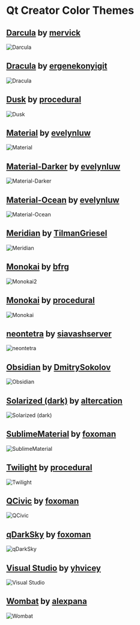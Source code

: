 # Qt Creator Color Themes

## [Darcula] by [mervick]

![Darcula][DARCULA_SCREENSHOT]

## [Dracula] by [ergenekonyigit]
![Dracula][DRACULA_SCREENSHOT]

## [Dusk] by [procedural]

![Dusk][DUSK_SCREENSHOT]

## [Material] by [evelynluw]

![Material][MATERIAL_SCREENSHOT]

## [Material-Darker] by [evelynluw]

![Material-Darker][MATERIAL_DARKER_SCREENSHOT]

## [Material-Ocean] by [evelynluw]

![Material-Ocean][MATERIAL_OCEAN_SCREENSHOT]

## [Meridian] by [TilmanGriesel]

![Meridian][MERIDIAN_SCREENSHOT]

## [Monokai] by [bfrg]

![Monokai2][MONOKAI2_SCREENSHOT]

## [Monokai] by [procedural]

![Monokai][MONOKAI_SCREENSHOT]

## [neontetra] by [siavashserver]

![neontetra][NEONTETRA_SCREENSHOT]

## [Obsidian] by [DmitrySokolov]

![Obsidian][OBSIDIAN_SCREENSHOT]

## [Solarized (dark)] by [altercation]

![Solarized (dark)][SOLARIZED_DARK_SCREENSHOT]

## [SublimeMaterial] by [foxoman]

![SublimeMaterial][SUBLIMEMATERIAL_SCREENSHOT]

## [Twilight] by [procedural]

![Twilight][TWILIGHT_SCREENSHOT]

## [QCivic] by [foxoman]

![QCivic][QCIVIC_SCREENSHOT]

## [qDarkSky] by [foxoman]

![qDarkSky][QDARKSKY_SCREENSHOT]

## [Visual Studio] by [yhvicey]

![Visual Studio][VISUAL_STUDIO_SCREENSHOT]

## [Wombat] by [alexpana]

![Wombat][WOMBAT_SCREENSHOT]

<!--- Source URLs -->
[Darcula]: https://github.com/mervick/Qt-Creator-Darcula
[Dracula]: https://github.com/dracula/qtcreator 
[Dusk]: https://github.com/procedural/qtcreator_themes
[Material]: https://github.com/evelynluw/qt-creator-material-themes
[Material-Darker]: https://github.com/evelynluw/qt-creator-material-themes
[Material-Ocean]: https://github.com/evelynluw/qt-creator-material-themes
[Meridian]: https://github.com/TilmanGriesel/qt-creator-meridian
[Monokai]: https://github.com/procedural/qtcreator_themes
[Monokai2]: https://github.com/bfrg/qtcreator-monokai
[neontetra]: https://github.com/siavashserver/neontetra-theme
[Obsidian]: https://github.com/DmitrySokolov/qtcreator-obsidian-theme
[Solarized (dark)]: https://github.com/altercation/solarized/tree/master/qtcreator
[SublimeMaterial]: https://github.com/foxoman/sublimematerial
[Twilight]: https://github.com/procedural/qtcreator_themes
[QCivic]: https://github.com/foxoman/qcivic
[qDarkSky]: https://github.com/foxoman/qDarkSky
[Visual Studio]: https://github.com/yhvicey/Visual-Studio-2015-Dark-Theme-for-Qt-Creator
[Wombat]: https://github.com/alexpana/qt-creator-wombat-theme

<!--- Author URLs -->
[alexpana]: https://github.com/alexpana
[altercation]: https://github.com/altercation
[bfrg]: https://github.com/bfrg
[DmitrySokolov]: https://github.com/DmitrySokolov
[ergenekonyigit]: https://github.com/ergenekonyigit
[evelynluw]: https://github.com/evelynluw
[foxoman]: https://github.com/foxoman
[mervick]: https://github.com/mervick
[procedural]: https://github.com/procedural
[siavashserver]: https://github.com/siavashserver
[TilmanGriesel]: https://github.com/TilmanGriesel
[yhvicey]: https://github.com/yhvicey

<!--- Screenshot URIs -->
[DARCULA_SCREENSHOT]: ./img/darcula-by-mervick.png
[DRACULA_SCREENSHOT]: ./img/dracula-by-ergenekonyigit.png
[DUSK_SCREENSHOT]: ./img/dusk-by-procedural.png
[MATERIAL_SCREENSHOT]: ./img/material-by-evelynluw.png
[MATERIAL_DARKER_SCREENSHOT]: ./img/material-darker-by-evelynluw.png
[MATERIAL_OCEAN_SCREENSHOT]: ./img/material-ocean-by-evelynluw.png
[MERIDIAN_SCREENSHOT]: ./img/meridian-by-tilmangriesel.png
[MONOKAI2_SCREENSHOT]: ./img/monokai-by-bfrg.png
[MONOKAI_SCREENSHOT]: ./img/monokai-by-procedural.png
[NEONTETRA_SCREENSHOT]: ./img/neontetra-by-siavashserver.png
[OBSIDIAN_SCREENSHOT]: ./img/obsidian-by-dmitrysokolov.png
[SOLARIZED_DARK_SCREENSHOT]: ./img/solarized-dark-by-altercation.png
[SUBLIMEMATERIAL_SCREENSHOt]: ./img/sublimematerial-by-foxoman.png
[TWILIGHT_SCREENSHOT]: ./img/twilight-by-procedural.png
[QCIVIC_SCREENSHOT]: ./img/qcivic-by-foxoman.png
[QDARKSKY_SCREENSHOT]: ./img/qdarksky-by-foxoman.png
[VISUAL_STUDIO_SCREENSHOT]: ./img/visual-studio-by-yhvicey.png
[WOMBAT_SCREENSHOT]: ./img/wombat-by-alexpana.png
